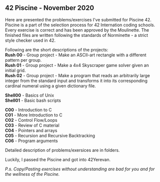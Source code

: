 ## 42 Piscine - November 2020

Here are presented the problems/exercises I've submitted for Piscine 42. Piscine is a part of the selection process for 42 Internation coding schools. Every exercise is correct and has been approved by the Moulinette. The finished files are written following the standards of Norminette - a strict style checker used in 42.

Following are the short descriptions of the projects:  
**Rush 00** - Group project - Make an ASCII-art rectangle with a different pattern per group.  
**Rush 01** - Group project - Make a 4x4 Skyscraper game solver given an initial grid.  
**Rush 02** - Group project - Make a program that reads an arbitrarily large integer from the standard input and transforms it into its corresponding cardinal numeral using a given dictionary file.  

**Shell00** - Basics of Unix  
**Shell01** - Basic bash scripts  

**C00** - Introduction to C  
**C01** - More Introduction to C  
**C02** - Control Flow/Loops   
**C03** - Review of C material  
**C04** - Pointers and arrays  
**C05** - Recursion and Recursive Backtracking   
**C06** - Program arguments  

Detailed description of problems/exersices are in folders.

Luckily, I passed the Piscine and got into 42Yerevan.

_P.s. Copy/Pasting exercises without understanding are bad for you and for the wellness of the Piscine._

